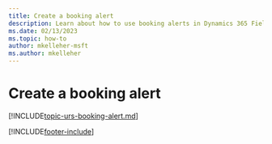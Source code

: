```yaml
---
title: Create a booking alert
description: Learn about how to use booking alerts in Dynamics 365 Field Service.
ms.date: 02/13/2023
ms.topic: how-to
author: mkelleher-msft
ms.author: mkelleher
---
```


# Create a booking alert

[!INCLUDE[topic-urs-booking-alert.md](../shared/urs/booking-alert.md)]

[!INCLUDE[footer-include](../includes/footer-banner.md)]
